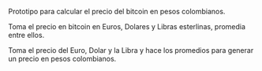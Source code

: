 Prototipo para calcular el precio del bitcoin en pesos colombianos.

Toma el precio en bitcoin en Euros, Dolares y Libras esterlinas, promedia entre ellos.

Toma el precio del Euro, Dolar y la Libra y hace los promedios para generar un precio en pesos colombianos.

